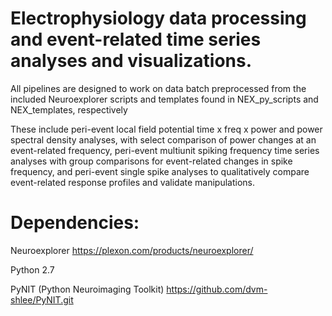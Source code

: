 # Electrophysiology data processing and event-related time series analyses and visualizations.

All pipelines are designed to work on data batch preprocessed from the included Neuroexplorer scripts and templates found in NEX_py_scripts and NEX_templates, respectively

These include peri-event local field potential time x freq x power and power spectral density analyses, with select comparison of power changes at an event-related frequency, peri-event multiunit spiking frequency time series analyses with group comparisons for event-related changes in spike frequency, and peri-event single spike analyses to qualitatively compare event-related response profiles and validate manipulations.


# Dependencies:

Neuroexplorer https://plexon.com/products/neuroexplorer/

Python 2.7

PyNIT (Python Neuroimaging Toolkit) https://github.com/dvm-shlee/PyNIT.git
